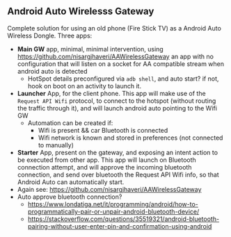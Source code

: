 ## Android Auto Wirelesss Gateway
Complete solution for using an old phone (Fire Stick TV) as a Android Auto Wireless Dongle.
Three apps:
- **Main GW** app, minimal, minimal intervention, using https://github.com/nisargjhaveri/AAWirelessGateway an app with no configuration that will listen on a socket for AA compatible stream when android auto is detected
  - HotSpot details preconfigured via `adb shell`, and auto start? if not, hook on boot on an activity to launch it.
- **Launcher** App, for the client phone. This app will make use of the `Request API Wifi` protocol, to connect to the hotspot (without routing the traffic through it), and will launch android auto pointing to the Wifi GW
  - Automation can be created if:
    - Wifi is present && car Bluetooth is connected
    - Wifi network is known and stored in preferences (not connected to manually)
- **Starter** App, present on the gateway, and exposing an intent action to be executed from other app. This app will launch on Bluetooth connection attempt, and will approve the incoming bluetooth connection, and send over bluetooth the Request API Wifi info, so that Android Auto can automatically start.
- Again see: https://github.com/nisargjhaveri/AAWirelessGateway
- Auto approve bluetooth connection?
  - https://www.londatiga.net/it/programming/android/how-to-programmatically-pair-or-unpair-android-bluetooth-device/
  - https://stackoverflow.com/questions/35519321/android-bluetooth-pairing-without-user-enter-pin-and-confirmation-using-android

